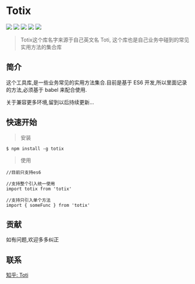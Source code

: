 # Totix

![](https://travis-ci.com/ThatToti/Totix.svg?branch=master)
![](https://img.shields.io/badge/node-%3E%3D7.60-green.svg)
![](https://img.shields.io/badge/npm-v1.0.0-yellow.svg)
![](https://img.shields.io/badge/license-MIT-blue.svg)
![](https://img.shields.io/badge/ECMASCRIPT-ES6%2B-lightgrey.svg)




> Totix这个库名字来源于自己英文名 Toti, 这个库也是自己业务中碰到的常见实用方法的集合库



## 简介

这个工具库,是一些业务常见的实用方法集合.目前是基于 ES6 开发,所以里面记录的方法,必须基于 babel 来配合使用.



关于兼容更多环境,留到以后持续更新...



## 快速开始

> 安装

    $ npm install -g totix



> 使用

    //目前只支持es6
    
    //支持整个引入统一使用
    import totix from 'totix'
    
    //支持只引入单个方法
    import { someFunc } from 'totix'
    



## 贡献

如有问题,欢迎多多纠正



## 联系

[知乎: Toti](https://www.zhihu.com/people/totihuang/activities)



